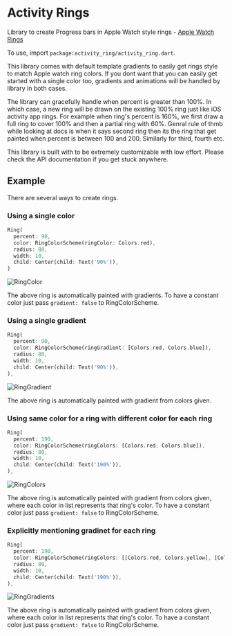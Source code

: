 # Activity Rings

Library to create Progress bars in Apple Watch style rings -
[Apple Watch Rings](https://www.apple.com/in/watch/close-your-rings/)

To use, import `package:activity_ring/activity_ring.dart`.

This library comes with default template gradients to easily get rings
style to match Apple watch ring colors. If you dont want that you can easily
get started with a single color too, gradients and animations will be
handled by library in both cases.

The library can gracefully handle when percent is greater than 100%.
In which case, a new ring will be drawn on the existing 100% ring just like
iOS activity app rings. For example when ring's percent is 160%, we first
draw a full ring to cover 100% and then a partial ring with 60%. Genral rule
of thmb while looking at docs is when it says second ring then its the ring
that get painted when percent is between 100 and 200. Similarly for third,
fourth etc.

This library is built with to be extremely customizable with low effort.
Please check the API documentation if you get stuck anywhere.

## Example

There are several ways to create rings.

### Using a single color

```dart
Ring(
  percent: 90,
  color: RingColorScheme(ringColor: Colors.red),
  radius: 80,
  width: 10,
  child: Center(child: Text('90%')),
)
```

![RingColor](https://github.com/akashgurava/activity_ring/blob/master/media/RingColor.jpg?raw=true)

The above ring is automatically painted with gradients. To have a
constant color just pass `gradient: false` to RingColorScheme.

### Using a single gradient

```dart
Ring(
  percent: 90,
  color: RingColorScheme(ringGradient: [Colors.red, Colors.blue]),
  radius: 80,
  width: 10,
  child: Center(child: Text('90%')),
),
```

![RingGradient](https://github.com/akashgurava/activity_ring/blob/master/media/RingGradient.jpg?raw=true)

The above ring is automatically painted with gradient from colors given.

### Using same color for a ring with different color for each ring

```dart
Ring(
  percent: 190,
  color: RingColorScheme(ringColors: [Colors.red, Colors.blue]),
  radius: 80,
  width: 10,
  child: Center(child: Text('190%')),
),
```

![RingColors](https://github.com/akashgurava/activity_ring/blob/master/media/RingColors.jpg?raw=true)

The above ring is automatically painted with gradient from colors given,
where each color in list represents that ring's color. To have a
constant color just pass `gradient: false` to RingColorScheme.

### Explicitly mentioning gradinet for each ring

```dart
Ring(
  percent: 190,
  color: RingColorScheme(ringColors: [[Colors.red, Colors.yellow], [Colors.yellow, Colors.green]]),
  radius: 80,
  width: 10,
  child: Center(child: Text('190%')),
),
```

![RingGradients](https://github.com/akashgurava/activity_ring/blob/master/media/RingGradients.jpg?raw=true)

The above ring is automatically painted with gradient from colors given,
where each color in list represents that ring's color. To have a
constant color just pass `gradient: false` to RingColorScheme.
